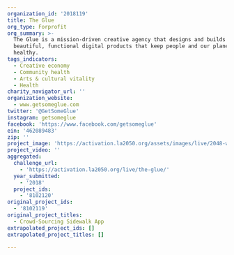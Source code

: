 ```yaml
---
organization_id: '2018119'
title: The Glue
org_type: Forprofit
org_summary: >-
  The Glue is a mission-driven creative agency that designs and builds
  beautiful, functional digital products that keep people and our planet
  healthy.
tags_indicators:
  - Creative economy
  - Community health
  - Arts & cultural vitality
  - Health
charity_navigator_url: ''
organization_website:
  - www.getsomeglue.com
twitter: '@GetSomeGlue'
instagram: getsomeglue
facebook: 'https://www.facebook.com/getsomeglue'
ein: '462089483'
zip: ''
project_image: 'https://activation.la2050.org/assets/images/live/2048-wide/the-glue.jpg'
project_video: ''
aggregated:
  challenge_url:
    - 'https://activation.la2050.org/live/the-glue/'
  year_submitted:
    - '2018'
  project_ids:
    - '8102120'
original_project_ids:
  - '8102119'
original_project_titles:
  - Crowd-Sourcing Sidewalk App
extrapolated_project_ids: []
extrapolated_project_titles: []

---
```

